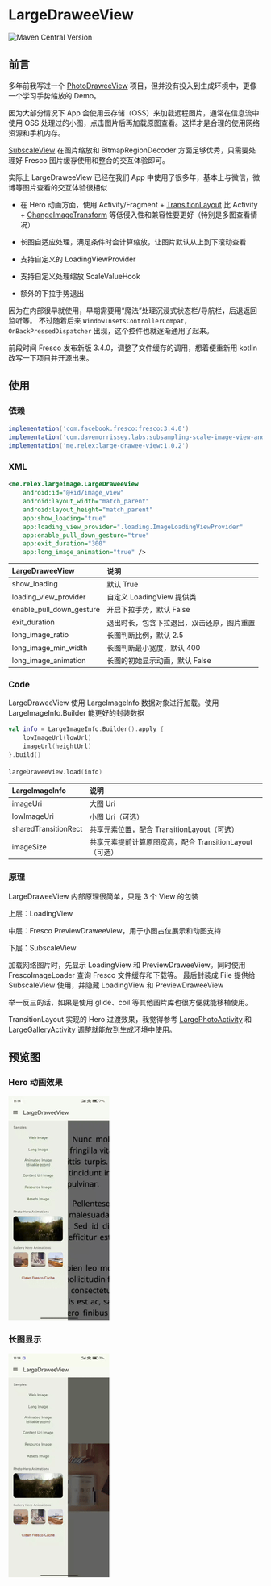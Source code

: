 # LargeDraweeView

![Maven Central Version](https://img.shields.io/maven-central/v/me.relex/large-drawee-view)

## 前言

多年前我写过一个 [PhotoDraweeView](https://github.com/ongakuer/PhotoDraweeView) 项目，但并没有投入到生成环境中，更像一个学习手势缩放的 Demo。

因为大部分情况下 App 会使用云存储（OSS）来加载远程图片，通常在信息流中使用 OSS 处理过的小图，点击图片后再加载原图查看。这样才是合理的使用网络资源和手机内存。

[SubscaleView](https://github.com/davemorrissey/subsampling-scale-image-view) 在图片缩放和 BitmapRegionDecoder 方面足够优秀，只需要处理好 Fresco 图片缓存使用和整合的交互体验即可。

实际上 LargeDraweeView 已经在我们 App 中使用了很多年，基本上与微信，微博等图片查看的交互体验很相似

-   在 Hero 动画方面，使用 Activity/Fragment + [TransitionLayout](largeimage/src/main/java/me/relex/largeimage/TransitionLayout.kt) 比 Activity + [ChangeImageTransform](https://developer.android.com/develop/ui/views/animations/transitions/start-activity) 等低侵入性和兼容性要更好（特别是多图查看情况）

-   长图自适应处理，满足条件时会计算缩放，让图片默认从上到下滚动查看

-   支持自定义的 LoadingViewProvider

-   支持自定义处理缩放 ScaleValueHook

-   额外的下拉手势退出

因为在内部很早就使用，早期需要用“魔法”处理沉浸式状态栏/导航栏，后退返回监听等。 不过随着后来 `WindowInsetsControllerCompat`， `OnBackPressedDispatcher` 出现，这个控件也就逐渐通用了起来。

前段时间 Fresco 发布新版 3.4.0，调整了文件缓存的调用，想着便重新用 kotlin 改写一下项目并开源出来。

## 使用

### 依赖

```groovy
implementation('com.facebook.fresco:fresco:3.4.0')
implementation('com.davemorrissey.labs:subsampling-scale-image-view-androidx:3.10.0')
implementation('me.relex:large-drawee-view:1.0.2')
```

### XML

```xml
<me.relex.largeimage.LargeDraweeView
    android:id="@+id/image_view"
    android:layout_width="match_parent"
    android:layout_height="match_parent"
    app:show_loading="true"
    app:loading_view_provider=".loading.ImageLoadingViewProvider"
    app:enable_pull_down_gesture="true"
    app:exit_duration="300"
    app:long_image_animation="true" />
```

| LargeDraweeView          | 说明                                       |
| :----------------------- | :----------------------------------------- |
| show_loading             | 默认 True                                  |
| loading_view_provider    | 自定义 LoadingView 提供类                  |
| enable_pull_down_gesture | 开启下拉手势，默认 False                   |
| exit_duration            | 退出时长，包含下拉退出，双击还原，图片重置 |
| long_image_ratio         | 长图判断比例，默认 2.5                     |
| long_image_min_width     | 长图判断最小宽度，默认 400                 |
| long_image_animation     | 长图的初始显示动画，默认 False             |

### Code

LargeDraweeView 使用 LargeImageInfo 数据对象进行加载。使用 LargeImageInfo.Builder 能更好的封装数据

```kotlin
val info = LargeImageInfo.Builder().apply {
    lowImageUrl(lowUrl)
    imageUrl(heightUrl)
}.build()

largeDraweeView.load(info)
```

| LargeImageInfo       | 说明                                                    |
| :------------------- | :------------------------------------------------------ |
| imageUri             | 大图 Uri                                                |
| lowImageUri          | 小图 Uri（可选）                                        |
| sharedTransitionRect | 共享元素位置，配合 TransitionLayout（可选）             |
| imageSize            | 共享元素提前计算原图宽高，配合 TransitionLayout（可选） |

### 原理

LargeDraweeView 内部原理很简单，只是 3 个 View 的包装

上层：LoadingView

中层：Fresco PreviewDraweeView，用于小图占位展示和动图支持

下层：SubscaleView

加载网络图片时，先显示 LoadingView 和 PreviewDraweeView。同时使用 FrescoImageLoader 查询 Fresco 文件缓存和下载等。 最后封装成 File 提供给 SubscaleView 使用，并隐藏 LoadingView 和 PreviewDraweeView

举一反三的话，如果是使用 glide、coil 等其他图片库也很方便就能移植使用。

TransitionLayout 实现的 Hero 过渡效果，我觉得参考 [LargePhotoActivity](app/src/main/java/me/relex/sample/largeimage/hero/LargePhotoActivity.kt) 和 [LargeGalleryActivity](app/src/main/java/me/relex/sample/largeimage/hero/LargeGalleryActivity.kt) 调整就能放到生成环境中使用。

## 预览图

### Hero 动画效果

![img](https://raw.githubusercontent.com/ongakuer/LargeDraweeView/main/screenshot/hero-animations.gif)

### 长图显示

![img](https://raw.githubusercontent.com/ongakuer/LargeDraweeView/main/screenshot/long-image.gif)
